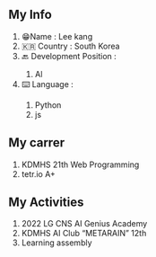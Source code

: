 <h2> My Info </h2>
<ol>
  <li>😁Name : Lee kang </li>
  <li>🇰🇷 Country : South Korea</li>
  <li>🔙 Development Position : </li>
  <ol> 
    <li> Al</li>
  </ol>
  <li>⌨️ Language :</li>
  <ol>
    <li>Python</li>
    <li>js</li>
  </ol>
  </ol>
  
  <h2>My carrer</h2>
  <ol>
  <li>KDMHS 21th Web Programming</li>
  <li> tetr.io A+</li>
  </ol>
  
  <h2>My Activities</h2>
  <ol>
  <li>2022 LG CNS AI Genius Academy</li>
  <li>KDMHS AI Club “METARAIN” 12th</li>
  <li>Learning assembly</li>
  </ol>
